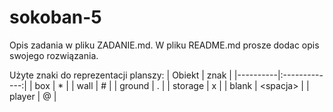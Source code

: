 # sokoban-5

Opis zadania w pliku ZADANIE.md. W pliku README.md prosze dodac opis swojego rozwiązania.

Użyte znaki do reprezentacji planszy:
| Obiekt   |      znak     |
|----------|:-------------:|
| box | \* |
| wall | \# |
| ground | \. |
| storage | x |
| blank | \<spacja> |
| player | \@ |

